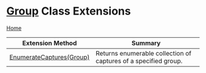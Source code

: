 # [Group](https://docs.microsoft.com/en-us/dotnet/api/system.text.regularexpressions.group) Class Extensions

[Home](../../../../README.md)

| Extension Method | Summary |
| ---------------- | ------- |
| [EnumerateCaptures(Group)](../../../../Pihrtsoft/Text/RegularExpressions/Linq/Extensions/GroupExtensions/EnumerateCaptures/README.md) | Returns enumerable collection of captures of a specified group\. |

